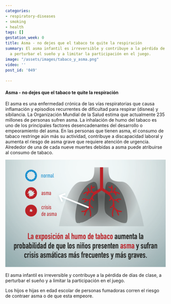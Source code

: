 ```yaml
---
categories:
- respiratory-diseases
- smoking
- health
tags: []
gestation_week: 0
title: Asma - no dejes que el tabaco te quite la respiración
summary: El asma infantil es irreversible y contribuye a la pérdida de días de clase,
  a perturbar el sueño y a limitar la participación en el juego.
image: "/assets/images/tabaco_y_asma.png"
video: ''
post_id: '049'

---
```

#### Asma - no dejes que el tabaco te quite la respiración

El asma es una enfermedad crónica de las vías respiratorias que causa inflamación y episodios recurrentes de dificultad para respirar (disnea) y sibilancia. La Organización Mundial de la Salud estima que actualmente 235 millones de personas sufren asma. La inhalación de humo del tabaco es uno de los principales factores desencadenantes del desarrollo o empeoramiento del asma. En las personas que tienen asma, el consumo de tabaco restringe aún más su actividad, contribuye a discapacidad laboral y aumenta el riesgo de asma grave que requiere atención de urgencia. Alrededor de una de cada nueve muertes debidas  a  asma  puede  atribuirse  al  consumo  de  tabaco.

![](/assets/images/tabaco_y_asma.png)

El asma infantil es irreversible y contribuye a la pérdida de días de clase, a perturbar el sueño y a limitar la participación en el juego.

Los hijos e hijas en edad escolar de personas fumadoras corren el riesgo de contraer asma o de que esta empeore.